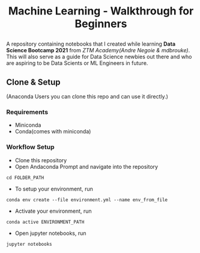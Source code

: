# <p align=center>Machine Learning - Walkthrough for Beginners</p>

A repository containing notebooks that I created while learning **Data Science Bootcamp 2021** from _ZTM Academy(Andre Negoie & mdbrouke)_. This will also serve as a guide for Data Science newbies out there and who are aspiring to be Data Scients or ML Engineers in future.

## Clone & Setup

(Anaconda Users you can clone this repo and can use it directly.)

### Requirements

- Miniconda
- Conda(comes with miniconda)

### Workflow Setup

- Clone this repository
- Open Andaconda Prompt and navigate into the repository

```
cd FOLDER_PATH
```

- To setup your environment, run

```
conda env create --file environment.yml --name env_from_file
```

- Activate your environment, run

```
conda active ENVIRONMENT_PATH
```

- Open jupyter notebooks, run

```
jupyter notebooks
```
